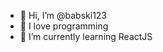 - 👋 Hi, I’m @babski123
- 👀 I love programming
- 🌱 I’m currently learning ReactJS

<!---
babski123/babski123 is a ✨ special ✨ repository because its `README.md` (this file) appears on your GitHub profile.
You can click the Preview link to take a look at your changes.
--->

